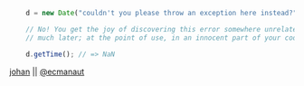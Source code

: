 ``` javascript
    d = new Date("couldn't you please throw an exception here instead?");

    // No! You get the joy of discovering this error somewhere unrelated,
    // much later; at the point of use, in an innocent part of your code:

    d.getTime(); // => NaN
```

[johan](https://github.com/johan) || [@ecmanaut](http://twitter.com/ecmanaut)
